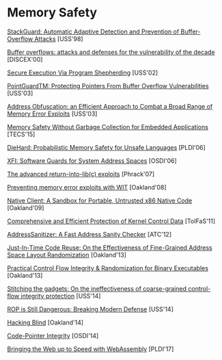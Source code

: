 # Memory Safety

[StackGuard: Automatic Adaptive Detection and Prevention of Buffer-Overflow Attacks](https://www.usenix.org/legacy/publications/library/proceedings/sec98/full_papers/cowan/cowan.pdf) [USS'98]

[Buffer overflows: attacks and defenses for the vulnerability of the decade](https://crypto.stanford.edu/cs155/papers/cowan-vulnerability.pdf) [DISCEX'00]

[Secure Execution Via Program Shepherding](http://groups.csail.mit.edu/commit/papers/02/RIO-security-usenix.pdf) [USS'02]

[PointGuardTM: Protecting Pointers From Buffer Overflow Vulnerabilities](https://www.usenix.org/legacy/event/sec03/tech/full_papers/cowan/cowan.pdf) [USS'03]

[Address Obfuscation: an Efficient Approach to Combat a Broad Range of Memory Error Exploits](https://www.usenix.org/legacy/event/sec03/tech/full_papers/bhatkar/bhatkar.pdf) [USS'03]

[Memory Safety Without Garbage Collection for Embedded Applications](https://llvm.org/pubs/2005-02-TECS-SAFECode.pdf) [TECS'15]

[DieHard: Probabilistic Memory Safety for Unsafe Languages](https://scholarworks.umass.edu/cgi/viewcontent.cgi?article=1086&context=cs_faculty_pubs) [PLDI'06]

[XFI: Software Guards for System Address Spaces](https://www.usenix.org/legacy/event/osdi06/tech/full_papers/erlingsson/erlingsson.pdf) [OSDI'06]

[The advanced return-into-lib(c) exploits](http://hamsa.cs.northwestern.edu/media/readings/advanced_libc.pdf) [Phrack'07]

[Preventing memory error exploits with WIT](https://www.doc.ic.ac.uk/~cristic/papers/wit-sp-ieee-08.pdf) [Oakland'08]

[Native Client: A Sandbox for Portable, Untrusted x86 Native Code](https://static.googleusercontent.com/media/research.google.com/en//pubs/archive/34913.pdf) [Oakland'09]

[Comprehensive and Efficient Protection of Kernel Control Data](http://people.duke.edu/~tkb13/pubs/KernelControlData.pdf) [ToIFaS'11]

[AddressSanitizer: A Fast Address Sanity Checker](https://www.usenix.org/system/files/conference/atc12/atc12-final39.pdf) [ATC'12]

[Just-In-Time Code Reuse: On the Effectiveness of Fine-Grained Address Space Layout Randomization](https://cs.unc.edu/~fabian/papers/oakland2013.pdf) [Oakland'13]

[Practical Control Flow Integrity & Randomization for Binary Executables](https://ieeexplore.ieee.org/stamp/stamp.jsp?tp=&arnumber=6547133) [Oakland'13]

[Stitching the gadgets: On the ineffectiveness of coarse-grained control-flow integrity protection](https://www.usenix.org/system/files/conference/usenixsecurity14/sec14-paper-davi.pdf) [USS'14]

[ROP is Still Dangerous: Breaking Modern Defense](https://www.usenix.org/system/files/conference/usenixsecurity14/sec14-paper-carlini.pdf) [USS'14]

[Hacking Blind](http://www.scs.stanford.edu/brop/bittau-brop.pdf) [Oakland'14]

[Code-Pointer Integrity](https://dslab.epfl.ch/pubs/cpi.pdf) [OSDI'14]

[Bringing the Web up to Speed with WebAssembly](https://people.mpi-sws.org/~rossberg/papers/Haas,%20Rossberg,%20Schuff,%20Titzer,%20Gohman,%20Wagner,%20Zakai,%20Bastien,%20Holman%20-%20Bringing%20the%20Web%20up%20to%20Speed%20with%20WebAssembly.pdf) [PLDI'17]
